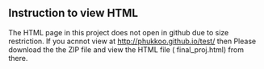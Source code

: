 ## Instruction to view HTML

The HTML page in this project does not open in github due to size restriction.
If you acnnot view at http://phukkoo.github.io/test/ then 
Please download the the ZIP file and view the HTML file  ( final_proj.html) from there.


